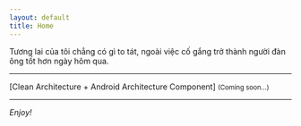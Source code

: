 ```yaml
---
layout: default
title: Home
---
```


Tương lai của tôi chẳng có gì to tát, ngoài việc cố gắng trở thành người đàn ông tốt hơn ngày hôm qua.

-----

[Clean Architecture + Android Architecture Component] <small>(Coming soon...)</small>

-----

_Enjoy!_


<!-- {% include christian.html %}-->
